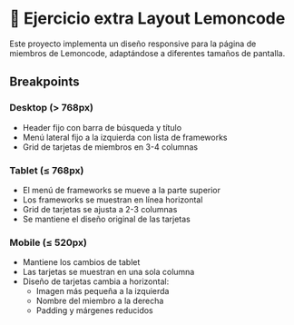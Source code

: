 # 🍋 Ejercicio extra Layout Lemoncode

Este proyecto implementa un diseño responsive para la página de miembros de Lemoncode, adaptándose a diferentes tamaños de pantalla.

## Breakpoints

### Desktop (> 768px)

- Header fijo con barra de búsqueda y título
- Menú lateral fijo a la izquierda con lista de frameworks
- Grid de tarjetas de miembros en 3-4 columnas

### Tablet (≤ 768px)

- El menú de frameworks se mueve a la parte superior
- Los frameworks se muestran en línea horizontal
- Grid de tarjetas se ajusta a 2-3 columnas
- Se mantiene el diseño original de las tarjetas

### Mobile (≤ 520px)

- Mantiene los cambios de tablet
- Las tarjetas se muestran en una sola columna
- Diseño de tarjetas cambia a horizontal:
  - Imagen más pequeña a la izquierda
  - Nombre del miembro a la derecha
  - Padding y márgenes reducidos
